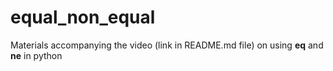 # equal_non_equal
Materials accompanying the video (link in README.md file) on using __eq__ and __ne__ in python
